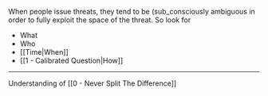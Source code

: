 When people issue threats, they tend to be (sub_consciously ambiguous in order to fully exploit the space of the threat. So look for

- What
- Who
- [[Time|When]]
- [[1 - Calibrated Question|How]]

---

Understanding of [[0 - Never Split The Difference]]